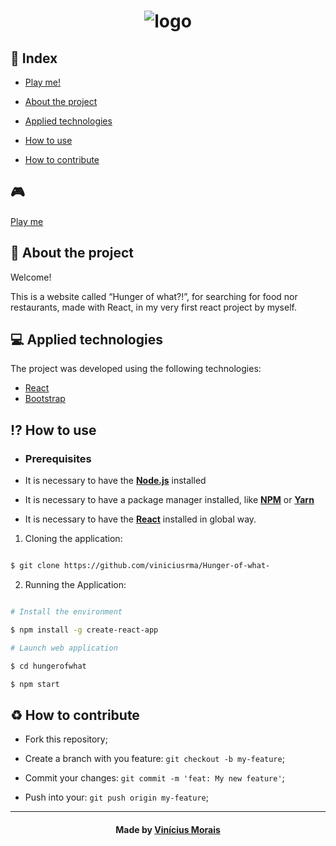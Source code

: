 <h1  align="center">
  <img src="https://i.ibb.co/cJKvXHf/logo.png" alt="logo" border="0">
</h1>
  
## 📍 Index

- [Play me!](#play)

- [About the project](#About)

- [Applied technologies](#applied-technologies)

- [How to use](#how-to-use)

- [How to contribute](#hot-to-contribute)
  

## 🎮 
[Play me](https://viniciusrma.github.io/piano_gameplay/)

<a  id="about"></a>
## 📑 About the project

Welcome! 

This is a website called “Hunger of what?!”, for searching for food nor restaurants, made with React, in my very first react project by myself.

<a  id="applied-technologies"></a>
## 💻 Applied technologies

The project was developed using the following technologies:

- [React](https://reactjs.org/)
- [Bootstrap](https://getbootstrap.com/)

<a  id="how-to-use"></a>
## ⁉ How to use

- ### **Prerequisites**

- It is necessary to have the **[Node.js](https://nodejs.org/en/)** installed

- It is necessary to have a package manager installed, like **[NPM](https://www.npmjs.com/)** or **[Yarn](https://yarnpkg.com/)**

- It is necessary to have the **[React](https://reactjs.org/)** installed in global way.

1. Cloning the application:

```sh

$ git clone https://github.com/viniciusrma/Hunger-of-what-

```

2. Running the Application:

```sh

# Install the environment

$ npm install -g create-react-app

# Launch web application

$ cd hungerofwhat

$ npm start


```

<a  id="hot-to-contribute"></a>
## ♻️ How to contribute

- Fork this repository;

- Create a branch with you feature: `git checkout -b my-feature`;

- Commit your changes: `git commit -m 'feat: My new feature'`;

- Push into your: `git push origin my-feature`;

---

<h4  align="center">
Made by <a  href="https://www.linkedin.com/in/viniciusrma/"  target="_blank">Vinícius Morais</a>
</h4>





